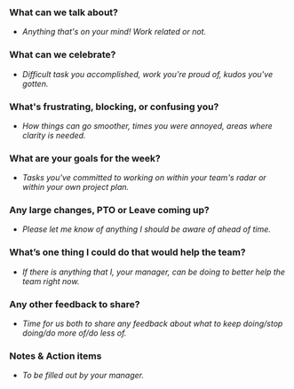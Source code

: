 ### What can we talk about?
- _Anything that's on your mind! Work related or not._

### What can we celebrate?
- _Difficult task you accomplished, work you're proud of, kudos you've gotten._

### What's frustrating, blocking, or confusing you?
- _How things can go smoother, times you were annoyed, areas where clarity is needed._

### What are your goals for the week?
- _Tasks you've committed to working on within your team's radar or within your own project plan._

### Any large changes, PTO or Leave coming up?
- _Please let me know of anything I should be aware of ahead of time._

### What’s one thing I could do that would help the team?
- _If there is anything that I, your manager, can be doing to better help the team right now._

### Any other feedback to share?
- _Time for us both to share any feedback about what to keep doing/stop doing/do more of/do less of._

### Notes & Action items
- _To be filled out by your manager._
